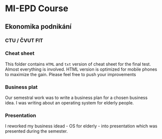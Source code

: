 # MI-EPD Course
## Ekonomika podnikání
### CTU / ČVUT FIT

### Cheat sheet
This folder contains `HTML` and `txt` version of cheat sheet for the final test. Almost everything is involved. HTML version is optimized for mobile phones to maximize the gain. Please feel free to push your improvements

### Business plat
Our semestral work was to write a business plan for a chosen business idea. I was writing about an operating system for elderly people.

### Presentation
I reworked my business idead - OS for elderly - into presentation which was presented during the semester. 
